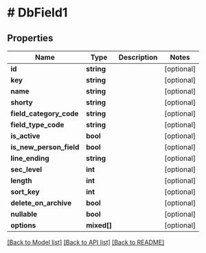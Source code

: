 # # DbField1

## Properties

Name | Type | Description | Notes
------------ | ------------- | ------------- | -------------
**id** | **string** |  | [optional]
**key** | **string** |  | [optional]
**name** | **string** |  | [optional]
**shorty** | **string** |  | [optional]
**field_category_code** | **string** |  | [optional]
**field_type_code** | **string** |  | [optional]
**is_active** | **bool** |  | [optional]
**is_new_person_field** | **bool** |  | [optional]
**line_ending** | **string** |  | [optional]
**sec_level** | **int** |  | [optional]
**length** | **int** |  | [optional]
**sort_key** | **int** |  | [optional]
**delete_on_archive** | **bool** |  | [optional]
**nullable** | **bool** |  | [optional]
**options** | **mixed[]** |  | [optional]

[[Back to Model list]](../../README.md#models) [[Back to API list]](../../README.md#endpoints) [[Back to README]](../../README.md)
